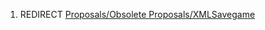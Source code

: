 1.  REDIRECT [Proposals/Obsolete
    Proposals/XMLSavegame](Proposals/Obsolete_Proposals/XMLSavegame "wikilink")